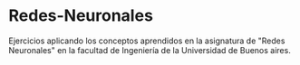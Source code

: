 # Redes-Neuronales
Ejercicios aplicando los conceptos aprendidos en la asignatura de "Redes Neuronales" en la facultad de Ingeniería de la Universidad de Buenos aires.
